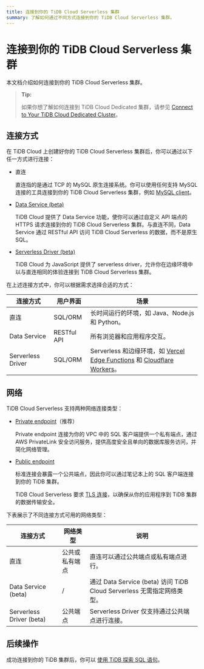 ```yaml
---
title: 连接到你的 TiDB Cloud Serverless 集群
summary: 了解如何通过不同方式连接到你的 TiDB Cloud Serverless 集群。
---
```


# 连接到你的 TiDB Cloud Serverless 集群

本文档介绍如何连接到你的 TiDB Cloud Serverless 集群。

> **Tip:**
>
> 如果你想了解如何连接到 TiDB Cloud Dedicated 集群，请参见 [Connect to Your TiDB Cloud Dedicated Cluster](/tidb-cloud/connect-to-tidb-cluster.md)。

## 连接方式

在 TiDB Cloud 上创建好你的 TiDB Cloud Serverless 集群后，你可以通过以下任一方式进行连接：

- 直连

  直连指的是通过 TCP 的 MySQL 原生连接系统。你可以使用任何支持 MySQL 连接的工具连接到你的 TiDB Cloud Serverless 集群，例如 [MySQL client](https://dev.mysql.com/doc/refman/8.0/en/mysql.html)。

- [Data Service (beta)](/tidb-cloud/data-service-overview.md)

  TiDB Cloud 提供了 Data Service 功能，使你可以通过自定义 API 端点的 HTTPS 请求连接到你的 TiDB Cloud Serverless 集群。与直连不同，Data Service 通过 RESTful API 访问 TiDB Cloud Serverless 的数据，而不是原生 SQL。

- [Serverless Driver (beta)](/tidb-cloud/serverless-driver.md)

  TiDB Cloud 为 JavaScript 提供了 serverless driver，允许你在边缘环境中以与直连相同的体验连接到 TiDB Cloud Serverless 集群。

在上述连接方式中，你可以根据需求选择合适的方式：

| 连接方式           | 用户界面         | 场景                                                                                                                                                       |
|--------------------|------------------|------------------------------------------------------------------------------------------------------------------------------------------------------------|
| 直连               | SQL/ORM          | 长时间运行的环境，如 Java、Node.js 和 Python。                                                                                                              |
| Data Service       | RESTful API      | 所有浏览器和应用程序交互。                                                                                                                                 |
| Serverless Driver  | SQL/ORM          | Serverless 和边缘环境，如 [Vercel Edge Functions](https://vercel.com/docs/functions/edge-functions) 和 [Cloudflare Workers](https://workers.cloudflare.com/)。 |

## 网络

TiDB Cloud Serverless 支持两种网络连接类型：

- [Private endpoint](/tidb-cloud/set-up-private-endpoint-connections-serverless.md)（推荐）

    Private endpoint 连接为你的 VPC 中的 SQL 客户端提供一个私有端点，通过 AWS PrivateLink 安全访问服务，提供高度安全且单向的数据库服务访问，并简化网络管理。

- [Public endpoint](/tidb-cloud/connect-via-standard-connection-serverless.md)

  标准连接会暴露一个公共端点，因此你可以通过笔记本上的 SQL 客户端连接到你的 TiDB 集群。

  TiDB Cloud Serverless 要求 [TLS 连接](/tidb-cloud/secure-connections-to-serverless-clusters.md)，以确保从你的应用程序到 TiDB 集群的数据传输安全。

下表展示了不同连接方式可用的网络类型：

| 连接方式                  | 网络类型                    | 说明                                                                                                       |
|---------------------------|-----------------------------|------------------------------------------------------------------------------------------------------------|
| 直连                      | 公共或私有端点              | 直连可以通过公共端点或私有端点进行。                                                                       |
| Data Service (beta)       | /                           | 通过 Data Service (beta) 访问 TiDB Cloud Serverless 无需指定网络类型。                                     |
| Serverless Driver (beta)  | 公共端点                    | Serverless Driver 仅支持通过公共端点进行连接。                                                             |

## 后续操作

成功连接到你的 TiDB 集群后，你可以 [使用 TiDB 探索 SQL 语句](/basic-sql-operations.md)。
